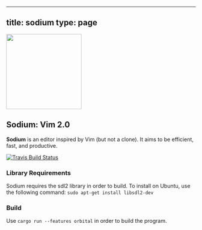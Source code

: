 
---
title: sodium
type: page
---

<img src="https://raw.githubusercontent.com/redox-os/assets/master/logos/sodium/Sodium_logo.png" height="200" />

## Sodium: Vim 2.0

**Sodium** is an editor inspired by Vim (but not a clone). It aims to be efficient, fast, and productive.

[![Travis Build Status](https://travis-ci.org/redox-os/sodium.svg?branch=master)](https://travis-ci.org/redox-os/sodium)

### Library Requirements

Sodium requires the sdl2 library in order to build.
To install on Ubuntu, use the following command: `sudo apt-get install libsdl2-dev`

### Build

Use `cargo run --features orbital` in order to build the program.
